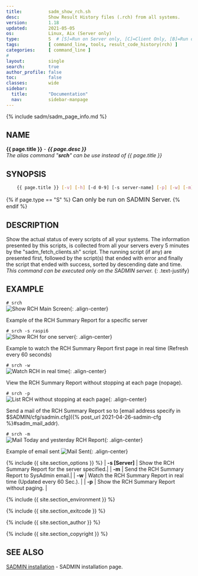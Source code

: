 ```yaml
---
title:          sadm_show_rch.sh
desc:           Show Result History files (.rch) from all systems.
version:        1.18 
updated:        2021-05-05
os:             Linux, Aix (Server only)
type:           S  # [S]=Run on Server only, [C]=Client Only, [B]=Run on Both
tags:           [ command_line, tools, result_code_history(rch) ]
categories:     [ command_line ] 
#
layout:         single
search:         true
author_profile: false
toc:            false
classes:        wide
sidebar:
  title:        "Documentation"
  nav:          sidebar-manpage
---
```


{% include sadm/sadm_page_info.md %}

<a id="name"></a>

## NAME
**{{ page.title }}** - ***{{ page.desc }}***   
*The alias command "**srch**" can be use instead of {{ page.title }}*



<a id="synopsis"></a>

## SYNOPSIS

```bash
    {{ page.title }} [-v] [-h] [-d 0-9] [-s server-name] [-p] [-w] [-m]  
```
{% if page.type == "S" %}
<font size="3">Can only be run on SADMIN Server.</font>
{% endif %}



<a id="description"></a>

## DESCRIPTION

Show the actual status of every scripts of all your systems. The information presented by this 
scripts, is collected from all your servers every 5 minutes by the "sadm_fetch_clients.sh" script. 
The running script (if any) are presented first, followed by the script(s) that ended with error 
and finally the script that ended with success, sorted by descending date and time. *This command 
can be executed only on the SADMIN server.*
 {: .text-justify}


<a id="examples"></a>

## EXAMPLE

```# srch```  
![Show RCH Main Screen](/assets/img/man/sadm_show_rch.png){: .align-center}  


Example of the RCH Summary Report for a specific server   

```# srch -s raspi6```   
![Show RCH for one server](/assets/img/man/sadm_show_rch-s.png){: .align-center}  


Example to watch the RCH Summary Report first page in real time (Refresh every 60 seconds)  

```# srch -w```  
![Watch RCH in real time](/assets/img/man/sadm_show_rch-w.png){: .align-center}  


View the RCH Summary Report without stopping at each page (nopage).  

```# srch -p```  
![List RCH without stopping at each page](/assets/img/man/sadm_show_rch-p.png){: .align-center}  


Send a mail of the RCH Summary Report so to 
[email address specify in $SADMIN/cfg/sadmin.cfg]({% post_url 2021-04-26-sadmin-cfg %}#sadm_mail_addr).  

```# srch -m```  
![Mail Today and yesterday RCH Report](/assets/img/man/sadm_show_rch-m.png){: .align-center}  


Example of email sent 
![Mail Sent](/assets/img/man/sadm_show_rch-m2.png){: .align-center}  


{% include {{ site.section_options     }} %}
| **-s [Server]** | Show the RCH Summary Report for the server specified.|
| **-m** | Send the RCH Summary Report to SysAdmin email.| 
| **-w** | Watch the RCH Summary Report in real time (Updated every 60 Sec.). |
| **-p** | Show the RCH Summary Report without paging. |

{% include {{ site.section_environment }} %}

{% include {{ site.section_exitcode    }} %}

{% include {{ site.section_author      }} %}

{% include {{ site.section_copyright   }} %}


<a id="seealso"></a>
## SEE ALSO

[SADMIN installation](/_pages/install) - SADMIN installation page.    
